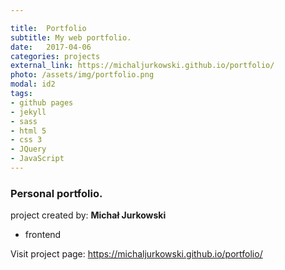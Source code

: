 ```yaml
---

title:  Portfolio
subtitle: My web portfolio.
date:   2017-04-06
categories: projects
external_link: https://michaljurkowski.github.io/portfolio/
photo: /assets/img/portfolio.png
modal: id2
tags:
- github pages
- jekyll
- sass
- html 5
- css 3
- JQuery
- JavaScript
---
```

### Personal portfolio.
project created by: **Michał Jurkowski**

* frontend

Visit project page: <a href="https://michaljurkowski.github.io/portfolio/" target="_blank">https://michaljurkowski.github.io/portfolio/</a>
